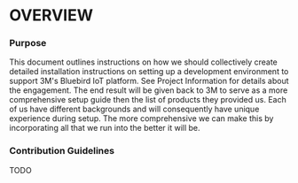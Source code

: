 # OVERVIEW

### Purpose

This document outlines instructions on how we should collectively create detailed installation instructions on setting up a development environment to support 3M's Bluebird IoT platform.  See Project Information for details about the engagement.  The end result will be given back to 3M to serve as a more comprehensive setup guide then the list of products they provided us. 
Each of us have different backgrounds and will consequently have unique experience during setup.  The more comprehensive we can make this by incorporating all that we run into the better it will be.

### Contribution Guidelines

TODO